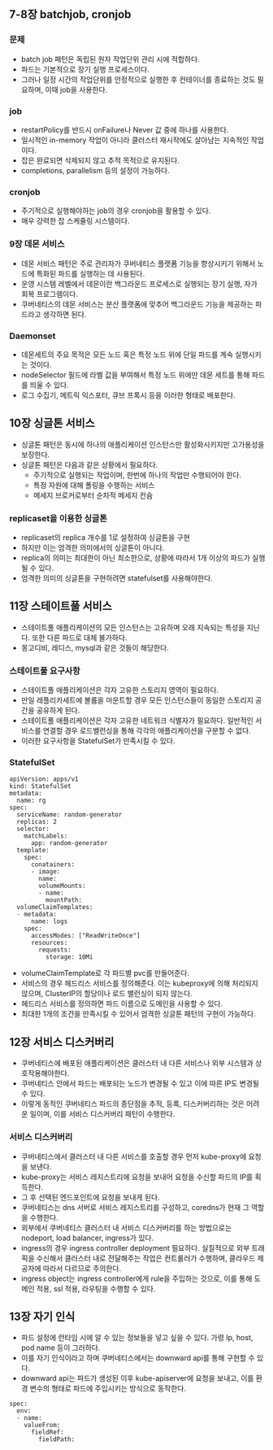 ## 7-8장 batchjob, cronjob
### 문제
- batch job 패턴은 독립된 원자 작업단위 관리 시에 적합하다.
- 파드는 기본적으로 장기 실행 프로세스이다. 
- 그러나 일정 시간의 작업단위를 안정적으로 실행한 후 컨테이너를 종료하는 것도 필요하며, 이때 job을 사용한다.

### job
- restartPolicy를 반드시 onFailure나 Never 값 중에 하나를 사용한다.
- 일시적인 in-memory 작업이 아니라 클러스터 재시작에도 살아남는 지속적인 작업이다.
- 잡은 완료되면 삭제되지 않고 추적 목적으로 유지된다.
- completions, parallelism 등의 설정이 가능하다.

### cronjob
- 주기적으로 실행해야하는 job의 경우 cronjob을 활용할 수 있다.
- 매우 강력한 잡 스케쥴링 시스템이다.

### 9장 데몬 서비스
- 데몬 서비스 패턴은 주로 관리자가 쿠버네티스 플랫폼 기능을 향상시키기 위해서 노드에 특화된 파드를 실행하는 데 사용된다.
- 운영 시스템 레벨에서 데몬이란 백그라운드 프로세스로 실행되는 장기 실행, 자가 회복 프로그램이다.
- 쿠버네티스의 데몬 서비스는 분산 플랫폼에 맞추어 백그라운드 기능을 제공하는 파드라고 생각하면 된다.

### Daemonset
- 데몬세트의 주요 목적은 모든 노드 혹은 특정 노드 위에 단일 파드를 계속 실행시키는 것이다.
- nodeSelector 필드에 라벨 값을 부여해서 특정 노드 위에만 데몬 세트를 통해 파드를 띄울 수 있다.
- 로그 수집기, 메트릭 익스포터, 큐브 프록시 등을 이러한 형태로 배포한다.

## 10장 싱글톤 서비스
- 싱글톤 패턴은 동시에 하나의 애플리케이션 인스턴스만 활성화시키지만 고가용성을 보장한다.
- 싱글톤 패턴은 다음과 같은 상황에서 필요하다.
  - 주기적으로 실행되는 작업이며, 한번에 하나의 작업만 수행되어야 한다.
  - 특정 자원에 대해 폴링을 수행하는 서비스
  - 메세지 브로커로부터 순차적 메세지 컨슘

### replicaset을 이용한 싱글톤
- replicaset의 replica 개수를 1로 설정하여 싱글톤을 구현
- 하지만 이는 엄격한 의미에서의 싱글톤이 아니다.
- replica의 의미는 최대한이 아닌 최소한으로, 상황에 따라서 1개 이상의 파드가 실행될 수 있다.
- 엄격한 의미의 싱글톤을 구현하려면 statefulset를 사용해야한다.

## 11장 스테이트풀 서비스
- 스테이트풀 애플리케이션의 모든 인스턴스는 고유하며 오래 지속되는 특성을 지닌다. 또한 다른 파드로 대체 불가하다.
- 몽고디비, 레디스, mysql과 같은 것들이 해당한다.

### 스테이트풀 요구사항
- 스테이트풀 애플리케이션은 각자 고유한 스토리지 영역이 필요하다.
- 만일 레플리카세트에 볼륨을 마운트할 경우 모든 인스턴스들이 동일한 스토리지 공간을 공유하게 된다.
- 스테이트풀 애플리케이션은 각자 고유한 네트워크 식별자가 필요하다. 일반적인 서비스를 연결할 경우 로드밸런싱을 통해 각각의 애플리케이션을 구분할 수 없다.
- 이러한 요구사항을 StatefulSet가 만족시킬 수 있다.

### StatefulSet
```
apiVersion: apps/v1
kind: StatefulSet
metadata:
  name: rg
spec:
  serviceName: random-generator
  replicas: 2
  selector:
    matchLabels:
      app: random-generator
  template:
    spec:
      conatainers:
      - image:
        name:
        volumeMounts:
        - name:
          mountPath: 
  volumeClaimTemplates:
  - metadata:
      name: logs
    spec:
      accessModes: ["ReadWriteOnce"]
      resources:
        requests:
          storage: 10Mi
```
- volumeClaimTemplate로 각 파드별 pvc를 만들어준다.
- 서비스의 경우 헤드리스 서비스를 정의해준다. 이는 kubeproxy에 의해 처리되지 않으며, ClusterIP의 할당이나 로드 밸런싱이 되지 않는다.
- 헤드리스 서비스를 정의하면 파드 이름으로 도메인을 사용할 수 있다.
- 최대한 1개의 조건을 만족시킬 수 있어서 엄격한 싱글톤 패턴의 구현이 가능하다.

## 12장 서비스 디스커버리
- 쿠버네티스에 배포된 애플리케이션은 클러스터 내 다른 서비스나 외부 시스템과 상호작용해야한다.
- 쿠버네티스 안에서 파드는 배포되는 노드가 변경될 수 있고 이에 따른 IP도 변경될 수 있다.
- 이렇게 동적인 쿠버네티스 파드의 종단점을 추적, 등록, 디스커버리하는 것은 어려운 일이며, 이를 서비스 디스커버리 패턴이 수행한다.

### 서비스 디스커버리
- 쿠버네티스에서 클러스터 내 다른 서비스를 호출할 경우 먼저 kube-proxy에 요청을 보낸다.
- kube-proxy는 서비스 레지스트리에 요청을 보내어 요청을 수신할 파드의 IP를 획득한다.
- 그 후 선택된 엔드포인트에 요청을 보내게 된다.
- 쿠버네티스는 dns 서버로 서비스 레지스트리를 구성하고, coredns가 현재 그 역할을 수행한다.
- 외부에서 쿠버네티스 클러스터 내 서비스 디스커버리를 하는 방법으로는 nodeport, load balancer, ingress가 있다.
- ingress의 경우 ingress controller deployment 필요하다. 실질적으로 외부 트래픽을 수신해서 클러스터 내로 전달해주는 작업은 컨트롤러가 수행하며, 클라우드 제공자에 따라서 다르므로 주의한다.
- ingress object는 ingress controller에게 rule을 주입하는 것으로, 이를 통해 도메인 적용, ssl 적용, 라우팅을 수행할 수 있다.

## 13장 자기 인식
- 파드 설정에 런타임 시에 알 수 있는 정보들을 넣고 싶을 수 있다. 가령 Ip, host, pod name 등이 그러하다.
- 이를 자기 인식이라고 하며 쿠버네티스에서는 downward api를 통해 구현할 수 있다.
- downward api는 파드가 생성된 이후 kube-apiserver에 요청을 보내고, 이를 환경 변수의 형태로 파드에 주입시키는 방식으로 동작한다.
```
spec:
  env:
  - name:
    valueFrom:
      fieldRef:
        fieldPath:
```
